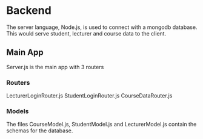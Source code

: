 # Backend
The server language, Node.js, is used to connect with a mongodb database.
This would serve student, lecturer and course data to the client.

## Main App
Server.js is the main app with 3 routers 

### Routers
LecturerLoginRouter.js
StudentLoginRouter.js
CourseDataRouter.js

### Models
The files CourseModel.js, StudentModel.js and LecturerModel.js contain the 
schemas for the database.


